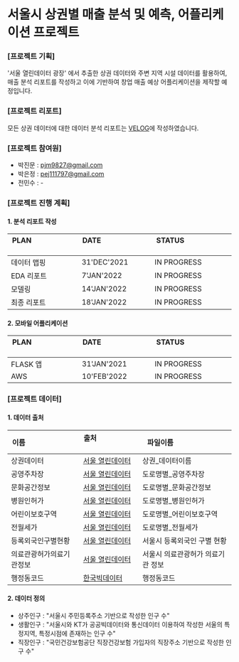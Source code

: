 # 서울시 상권별 매출 분석 및 예측, 어플리케이션 프로젝트

### [프로젝트 기획]
'서울 열린데이터 광장' 에서 추출한 상권 데이터와 주변 지역 시설 데이터를 활용하여, 
매출 분석 리포트를 작성하고 이에 기반하여 창업 매출 예상 어플리케이션을 제작할 예정입니다.

### [프로젝트 리포트]
모든 상권 데이터에 대한 데이터 분석 리포트는 [VELOG]에 작성하였습니다.

### [프로젝트 참여원]
- 박진문 : pjm9827@gmail.com
- 박은정 : pej111797@gmail.com
- 전민수 : - 

### [프로젝트 진행 계획]
#### 1. 분석 리포트 작성 
| PLAN &nbsp; &nbsp; &nbsp; &nbsp; &nbsp; &nbsp; &nbsp; &nbsp; &nbsp; &nbsp; &nbsp; &nbsp; &nbsp;| DATE &nbsp; &nbsp; &nbsp; &nbsp; &nbsp; &nbsp; &nbsp; &nbsp; &nbsp; &nbsp; &nbsp; &nbsp; &nbsp;| STATUS &nbsp; &nbsp; &nbsp; &nbsp; &nbsp; &nbsp; &nbsp; &nbsp; &nbsp; &nbsp; &nbsp; &nbsp; &nbsp;|
| --- | --- | --- |
| 데이터 맵핑 | 31'DEC'2021 | IN PROGRESS |
| EDA 리포트 | 7'JAN'2022 | IN PROGRESS |
| 모델링 | 14'JAN'2022 | IN PROGRESS |
| 최종 리포트 | 18'JAN'2022 | IN PROGRESS |

#### 2. 모바일 어플리케이션
| PLAN &nbsp; &nbsp; &nbsp; &nbsp; &nbsp; &nbsp; &nbsp; &nbsp; &nbsp; &nbsp; &nbsp; &nbsp; &nbsp;| DATE &nbsp; &nbsp; &nbsp; &nbsp; &nbsp; &nbsp; &nbsp; &nbsp; &nbsp; &nbsp; &nbsp; &nbsp; &nbsp;| STATUS &nbsp; &nbsp; &nbsp; &nbsp; &nbsp; &nbsp; &nbsp; &nbsp; &nbsp; &nbsp; &nbsp; &nbsp; &nbsp;|
| --- | --- | --- |
| FLASK 앱 | 31'JAN'2021 | IN PROGRESS |
| AWS | 10'FEB'2022 | IN PROGRESS |

### [프로젝트 데이터] 
#### 1. 데이터 출처
| 이름 &nbsp; &nbsp; &nbsp; &nbsp; &nbsp; &nbsp; &nbsp; &nbsp; &nbsp; &nbsp; &nbsp; &nbsp; &nbsp;| 출처 &nbsp; &nbsp; &nbsp; &nbsp; &nbsp; &nbsp; &nbsp; &nbsp; &nbsp; &nbsp; &nbsp; &nbsp; &nbsp;| 파일이름 &nbsp; &nbsp; &nbsp; &nbsp; &nbsp; &nbsp; &nbsp; &nbsp; &nbsp; &nbsp; &nbsp; &nbsp; &nbsp;|
| --- | --- | --- |
| 상권데이터 | [서울 열린데이터] | 상권_데이터이름 |
| 공영주차장 | [서울 열린데이터] | 도로명별_공영주차장 |
| 문화공간정보 | [서울 열린데이터] | 도로명별_문화공간정보 |
| 병원인허가 | [서울 열린데이터] | 도로명별_병원인허가 |
| 어린이보호구역 | [서울 열린데이터] | 도로명별_어린이보호구역 |
| 전월세가 | [서울 열린데이터] | 도로명별_전월세가 
| 등록외국인구별현황 | [서울 열린데이터] | 서울시 등록외국인 구별 현황 |
| 의료관광허가의료기관정보 | [서울 열린데이터] | 서울시 의료관광허가 의료기관 정보 |
| 행정동코드 | [한국빅데이터] | 행정동코드 |

[서울 열린데이터]:http://data.seoul.go.kr/dataList/datasetList.do
[한국빅데이터]:https://www.bigdata-environment.kr/
[공공데이터포탈]:https://www.data.go.kr/data/15049340/fileData.do
[VELOG]:https://velog.io/@data_park

#### 2. 데이터 정의 
- 상주인구 : "서울시 주민등록주소 기반으로 작성한 인구 수" 
- 생활인구 : "서울시와 KT가 공공빅데이터와 통신데이터 이용하여 작성한 서울의 특정지역, 특정시점에 존재하는 인구 수" 
- 직장인구 : "국민건강보험공단 직장건강보험 가입자의 직장주소 기반으로 작성한 인구 수"



